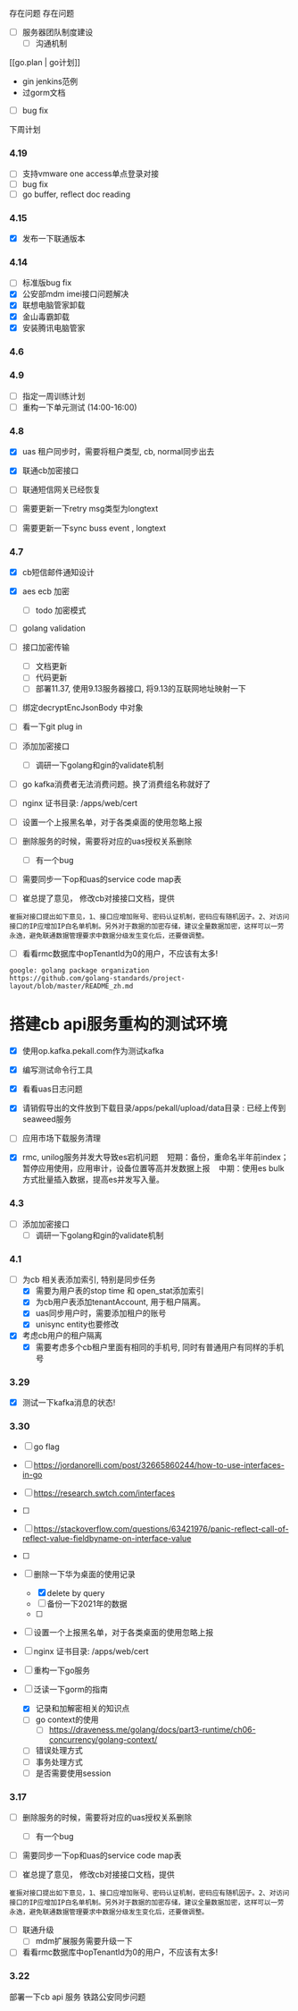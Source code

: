 存在问题
存在问题

- [ ] 服务器团队制度建设
    - [ ] 沟通机制

[[go.plan | go计划]]

- gin jenkins范例
- 过gorm文档
- [ ] bug fix

下周计划


### 4.19
- [ ] 支持vmware one access单点登录对接
- [ ] bug fix
- [ ] go buffer, reflect doc reading
### 4.15
- [x] 发布一下联通版本

### 4.14
- [ ] 标准版bug fix
- [x] 公安部mdm imei接口问题解决
- [x] 联想电脑管家卸载
- [x] 金山毒霸卸载
- [x] 安装腾讯电脑管家

### 4.6



### 4.9
- [ ] 指定一周训练计划
- [ ] 重构一下单元测试 (14:00-16:00)

### 4.8
- [x] uas 租户同步时，需要将租户类型, cb, normal同步出去
- [x] 联通cb加密接口

- [ ] 联通短信网关已经恢复
- [ ] 需要更新一下retry msg类型为longtext
- [ ] 需要更新一下sync buss event , longtext


### 4.7
- [x] cb短信邮件通知设计
- [x] aes ecb 加密
	- [ ] todo 加密模式
- [ ] golang validation

- [ ] 接口加密传输
	- [ ] 文档更新
	- [ ] 代码更新
	- [ ] 部署11.37, 使用9.13服务器接口, 将9.13的互联网地址映射一下
- [ ] 绑定decryptEncJsonBody 中对象

- [ ] 看一下git plug in
- [ ] 添加加密接口
	- [ ] 调研一下golang和gin的validate机制
- [ ] go kafka消费者无法消费问题。换了消费组名称就好了
- [ ] nginx 证书目录: /apps/web/cert
- [ ] 设置一个上报黑名单，对于各类桌面的使用忽略上报
- [ ] 删除服务的时候，需要将对应的uas授权关系删除
	- [ ] 有一个bug
- [ ] 需要同步一下op和uas的service code map表

- [ ] 崔总提了意见， 修改cb对接接口文档，提供
```
崔振对接口提出如下意见，1、接口应增加账号、密码认证机制，密码应有随机因子。2、对访问接口的IP应增加IP白名单机制。另外对于数据的加密存储，建议全量数据加密，这样可以一劳永逸，避免联通数据管理要求中数据分级发生变化后，还要做调整。
```

- [ ] 看看rmc数据库中opTenantId为0的用户，不应该有太多!

```
google: golang package organization
https://github.com/golang-standards/project-layout/blob/master/README_zh.md
```


# 搭建cb api服务重构的测试环境
- [x] 使用op.kafka.pekall.com作为测试kafka
- [x] 编写测试命令行工具

- [x] 看看uas日志问题
- [x] 请销假导出的文件放到下载目录/apps/pekall/upload/data目录 : 已经上传到seaweed服务
- [ ] 应用市场下载服务清理
- [x] rmc, unilog服务并发大导致es宕机问题
   短期：备份，重命名半年前index；暂停应用使用，应用审计，设备位置等高并发数据上报
   中期：使用es bulk方式批量插入数据，提高es并发写入量。

### 4.3
- [ ] 添加加密接口
	- [ ] 调研一下golang和gin的validate机制

### 4.1
- [ ] 为cb 相关表添加索引, 特别是同步任务
	- [x] 需要为用户表的stop time 和 open_stat添加索引
	- [x] 为cb用户表添加tenantAccount, 用于租户隔离。
	- [x] uas同步用户时，需要添加租户的账号
	- [x] unisync entity也要修改

- [x] 考虑cb用户的租户隔离
	- [x] 需要考虑多个cb租户里面有相同的手机号, 同时有普通用户有同样的手机号

### 3.29
- [x] 测试一下kafka消息的状态!

### 3.30
- [ ]  go flag
- [ ] https://jordanorelli.com/post/32665860244/how-to-use-interfaces-in-go
- [ ] https://research.swtch.com/interfaces
- [ ] 
- [ ] https://stackoverflow.com/questions/63421976/panic-reflect-call-of-reflect-value-fieldbyname-on-interface-value
- [ ] 
- [ ] 删除一下华为桌面的使用记录
	- [x] delete by query
	- [ ] 备份一下2021年的数据
	- [ ] 
- [ ] 设置一个上报黑名单，对于各类桌面的使用忽略上报

- [ ] nginx 证书目录: /apps/web/cert

- [ ] 重构一下go服务

- [ ] 泛读一下gorm的指南
	- [x] 记录和加解密相关的知识点
	- [ ] go context的使用
		- [ ] https://draveness.me/golang/docs/part3-runtime/ch06-concurrency/golang-context/
	- [ ] 错误处理方式
	- [ ] 事务处理方式
	- [ ] 是否需要使用session

### 3.17
- [ ] 删除服务的时候，需要将对应的uas授权关系删除
	- [ ] 有一个bug
- [ ] 需要同步一下op和uas的service code map表

- [ ] 崔总提了意见， 修改cb对接接口文档，提供
```
崔振对接口提出如下意见，1、接口应增加账号、密码认证机制，密码应有随机因子。2、对访问接口的IP应增加IP白名单机制。另外对于数据的加密存储，建议全量数据加密，这样可以一劳永逸，避免联通数据管理要求中数据分级发生变化后，还要做调整。
```

- [ ] 联通升级
	- [ ] mdm扩展服务需要升级一下

- [ ] 看看rmc数据库中opTenantId为0的用户，不应该有太多!

### 3.22
部署一下cb api 服务
铁路公安同步问题

